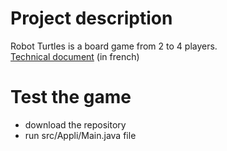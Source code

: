 # Project description
Robot Turtles is a board game from 2 to 4 players. </br>
[Technical document](rapport/rapport_tecnique.pdf) (in french)

# Test the game
* download the repository 
* run src/Appli/Main.java file

